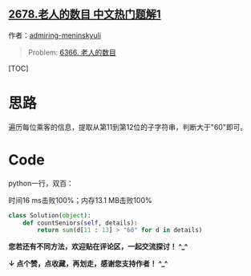 ## [2678.老人的数目 中文热门题解1](https://leetcode.cn/problems/number-of-senior-citizens/solutions/100000/bian-li-ji-shu-pythonyi-xing-shuang-bai-1el1q)

作者：[admiring-meninskyuli](https://leetcode.cn/u/admiring-meninskyuli)
> Problem: [6366. 老人的数目](https://leetcode.cn/problems/number-of-senior-citizens/description/)

[TOC]

# 思路

遍历每位乘客的信息，提取从第11到第12位的子字符串，判断大于"60"即可。

# Code

python一行，双百：

时间16 ms击败100%；内存13.1 MB击败100%

```Python []
class Solution(object):
    def countSeniors(self, details):
        return sum(d[11 : 13] > "60" for d in details)
```

**您若还有不同方法，欢迎贴在评论区，一起交流探讨！ ^_^**

**↓ 点个赞，点收藏，再划走，感谢您支持作者！ ^_^**